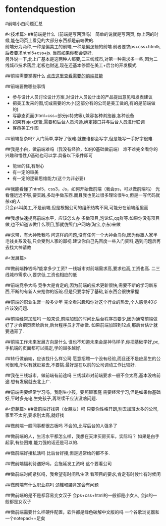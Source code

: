 # fontendquestion
#前端小白问题汇总

#<技术篇>
##前端是什么（前端是写网页吗）
简单的说就是写网页, 你上网的时候,能在网页上看见的大部分东西都是前端做的.  
前端分为两种,一种是偏美工的前端,一种是偏逻辑的前端.前者要求ps+css+html5,后者要求html5+css+js. 当然如果你都会更好.  
另外说一下,北上广基本是这两种人都要,二三线城市,对第一种需求多一些,因为二线城市技术落后,老板也财迷,现在还基本停留在美工+后台的开发模式.

##前端需要掌握什么
[点击这里查看需要的前端技能](https://github.com/JacksonTian/fks "")

##前端要做哪些事情
- 参与设计人员讨论设计方案,对设计人员设计出的产品提出意见和发表建议
- 把美工发来的图,切成需要的大小(这部分有的公司是美工做的,有的是前端做的)
- 写静态页面(html+css+部分js特效等),兼容各种浏览器,各种设备
- 如果有ajax逻辑,需要和后台人员沟通,确定接口并与后台人员进行联调
- 客串美工作图

##前端复杂吗?
入门简单,学好了很难.就像谁都会写字,但是能写一手好字很难.

##我是小白，做前端难吗（我没有经验，如何0基础做前端）
难不难完全看你的兴趣和悟性,0基础也可以学.具备以下条件即可  
- 能坐的住,有耐心
- 有一定的审美
- 有一定的逻辑思维能力(这个为非必要)

##我能看懂了html5，css3，Js，如何开始做前端（我会ps，可以做前端吗）
光看懂远远不够,要实践,多动手做东西.而且我也见过很多理论很牛x,但是一写代码就杀x的人    
只会ps叫美工,不是前端,但是根据公司的组织结构不同,可能分在前端组里面

##我想快速提高前端水平，应该怎么办
多做项目,泡论坛,qq群等.如果你没有项目做,也不知道该做什么项目,那就仿照门户网站(淘宝,京东)来做

##求带，有大神教我吗
问这样的问题,没有任何一个大神会鸟你,因为你跟人家半毛钱关系没有,只会受到人家的鄙视.建议你自己先百度一些入门资料,遇到问题后再去找大神请教

#<发展篇>

##做前端挣钱吗?能拿多少工资?
一线城市对前端需求高,要求也高,工资也高. 二三线城市需求小,要求低,工资也相应的低

##前端竞争大吗
竞争大是肯定的,因为前端的技术更新很快,需要不断的学习新东西,不断的有新人来抢你的饭碗.但是只要学好了基础,新东西会很快掌握


##前端的职业生涯一般多少年
完全看兴趣和你对这个行业的热爱,个人感觉40岁应该没问题.

##前端经常加班吗
一般来说,前端加班的时间比后台程序员要少,因为通常前端做好了才会把页面给后台,后台程序员才开始做. 如果前端加班到12点,那后台估计就要通宵了.

##前端工作未来发展方向是什么
谁也不知道未来会是神马样子,你把基础学好,pc,手机端的页面都可以搞定,学的越多越好.


##转行做前端，应该找什么样公司
愿意招聘一个没有经验,而且还不是应届生的公司很难,所以有就赶紧去,不要挑.最好是在以前的公司调动工作比较好.

##我在三线城市，做前端有前途吗
三线城市对前端要求一般不会太高,基本没啥前途.想有发展就去北上广.

##前端需要经常学习吗，我刚生小孩，要照顾家庭
需要经常学习,但是如果你基础好,平时多充电,生完孩子,再继续干应该没啥问题.

#<奇葩篇>
##做前端好找男（女朋友）吗
只要你性格开朗,别去加班太多的公司,家里不太穷,要求别太高,就好找

##做前端一般同事都很古板吗
不会的,比写后台的人强多了

##做前端的人，生活水平都怎么样，我想在天津买房买车，实际吗？
如果是白手起家,有些困难,能力强的话还是可以的. 

##做前端好接私活吗
比后台好接,但是通常给的都不多.


##做前端福利待遇好吗，会拖延发工资吗
这个要看公司

##做前端时间紧张吗，我希望有时间私生活
看项目的要求,肯定有时候忙有时候闲

##做前端有什么职业病吗
颈椎和腰肯定会有问题

##做前端的是不是都容易变女汉子
会ps+css+html的一般都是小女人, 会js的一般都是女汉子

##做前端需要什么样硬件配置，软件都是绿色破解中文版的吗
一个谷歌浏览器和一个notepad++足矣
